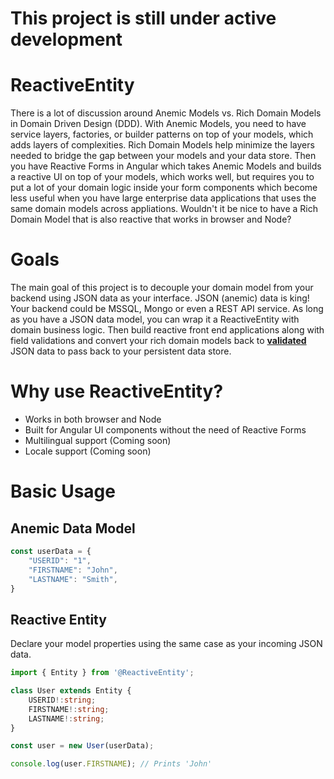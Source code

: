 # **This project is still under active development**

# ReactiveEntity

There is a lot of discussion around Anemic Models vs. Rich Domain Models in Domain Driven Design (DDD). With Anemic Models, you need to have service layers, factories, or builder patterns on top of your models, which adds layers of complexities.  Rich Domain Models help minimize the layers needed to bridge the gap between your models and your data store.  Then you have Reactive Forms in Angular which takes Anemic Models and builds a reactive UI on top of your models, which works well, but requires you to put a lot of your domain logic inside your form components which become less useful when you have large enterprise data applications that uses the same domain models across appliations.  Wouldn't it be nice to have a Rich Domain Model that is also reactive that works in browser and Node?

# Goals

The main goal of this project is to decouple your domain model from your backend using JSON data as your interface.  JSON (anemic) data is king!  Your backend could be MSSQL, Mongo or even a REST API service. As long as you have a JSON data model, you can wrap it a ReactiveEntity with domain business logic. Then build reactive front end applications along with field validations and convert your rich domain models back to <u>**validated**</u> JSON data to pass back to your persistent data store.

# Why use ReactiveEntity?

* Works in both browser and Node
* Built for Angular UI components without the need of Reactive Forms
* Multilingual support (Coming soon)
* Locale support (Coming soon)

# Basic Usage

## Anemic Data Model

```typescript
const userData = {
    "USERID": "1",
    "FIRSTNAME": "John",
    "LASTNAME": "Smith",
}
```
## Reactive Entity

Declare your model properties using the same case as your incoming JSON data.

```typescript
import { Entity } from '@ReactiveEntity';

class User extends Entity {
    USERID!:string;
    FIRSTNAME!:string;
    LASTNAME!:string;
}

const user = new User(userData);

console.log(user.FIRSTNAME); // Prints 'John'
```
